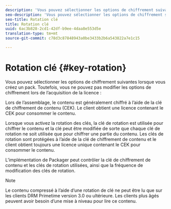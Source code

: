 ```yaml
---
description: 'Vous pouvez sélectionner les options de chiffrement suivantes lorsque vous créez un pack. Toutefois, vous ne pouvez pas modifier les options de chiffrement lors de l’acquisition de la licence. '
seo-description: 'Vous pouvez sélectionner les options de chiffrement suivantes lorsque vous créez un pack. Toutefois, vous ne pouvez pas modifier les options de chiffrement lors de l’acquisition de la licence. '
seo-title: Rotation clé
title: Rotation clé
uuid: 6ac3b828-2cd1-42df-b9ee-4daa8e553d5e
translation-type: tm+mt
source-git-commit: c78d3c87848943a0be3433b2b6a543822a7e1c15

---
```



# Rotation clé {#key-rotation}

Vous pouvez sélectionner les options de chiffrement suivantes lorsque vous créez un pack. Toutefois, vous ne pouvez pas modifier les options de chiffrement lors de l’acquisition de la licence :

Lors de l’assemblage, le contenu est généralement chiffré à l’aide de la clé de chiffrement de contenu (CEK). Le client obtient une licence contenant le CEK pour consommer le contenu.

Lorsque vous activez la rotation des clés, la clé de rotation est utilisée pour chiffrer le contenu et la clé peut être modifiée de sorte que chaque clé de rotation ne soit utilisée que pour chiffrer une partie du contenu. Les clés de rotation sont protégées à l’aide de la clé de chiffrement de contenu et le client obtient toujours une licence unique contenant le CEK pour consommer le contenu.

L’implémentation de Packager peut contrôler la clé de chiffrement de contenu et les clés de rotation utilisées, ainsi que la fréquence de modification des clés de rotation.

>[!NOTE]
>
>Le contenu compressé à l’aide d’une rotation de clé ne peut être lu que sur les clients DRM Primetime version 3.0 ou ultérieure. Les clients plus âgés peuvent avoir besoin d’une mise à niveau pour lire ce contenu.